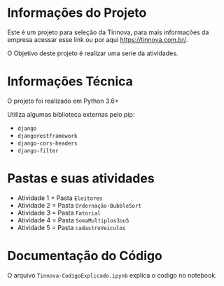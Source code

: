 # Informações do Projeto

Este é um projeto para seleção da Tinnova, para mais informações da empresa acessar esse link ou por aqui https://tinnova.com.br/.

O Objetivo deste projeto é realizar uma serie da atividades.

# Informações Técnica

O projeto foi realizado em Python 3.6+

Utiliza algumas biblioteca externas pelo pip:

* ``django``
* ``djangorestframework``
* ``django-cors-headers``
* ``django-filter``


# Pastas e suas atividades

- Atividade 1 = Pasta `Eleitores`
- Atividade 2 = Pasta `Ordernação-BubbleSort`
- Atividade 3 = Pasta `Fatorial`
- Atividade 4 = Pasta `SomaMultiplos3ou5`
- Atividade 5 = Pasta `cadastroVeiculos`


# Documentação do Código

O arquivo `Tinnova-CodigoExplicado.ipynb` explica o codigo no notebook.
